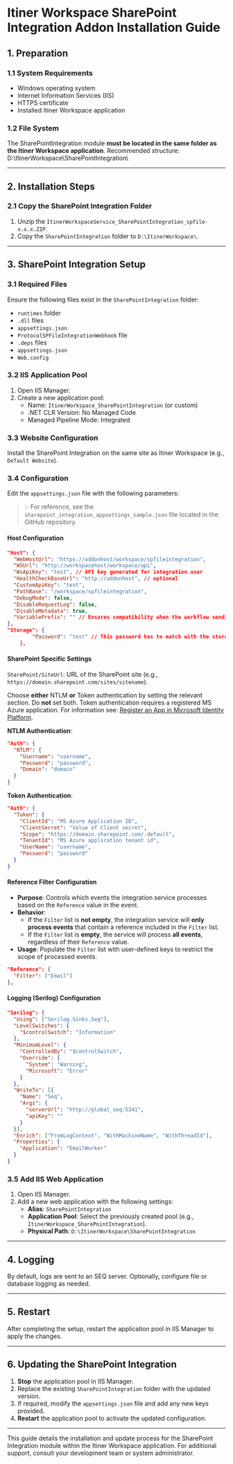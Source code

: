 # Itiner Workspace SharePoint Integration Addon Installation Guide

## 1. Preparation

### 1.1 System Requirements
- Windows operating system
- Internet Information Services (IIS)
- HTTPS certificate 
- Installed Itiner Workspace application

### 1.2 File System
The SharePointIntegration module **must be located in the same folder as the Itiner Workspace application**. 
Recommended structure:
D:\ItinerWorkspace\SharePointIntegration\


---

## 2. Installation Steps

### 2.1 Copy the SharePoint Integration Folder
1. Unzip the `ItinerWorkspaceService_SharePointIntegration_spfile-x.x.x.ZIP`.
2. Copy the `SharePointIntegration` folder to `D:\ItinerWorkspace\`.

---

## 3. SharePoint Integration Setup

### 3.1 Required Files
Ensure the following files exist in the `SharePointIntegration` folder:
- `runtimes` folder
- `.dll` files
- `appsettings.json`
- `ProtocolSPFileIntegrationWebhook` file
- `.deps` files
- `appsettings.json`
- `Web.config`

### 3.2 IIS Application Pool
1. Open IIS Manager.
2. Create a new application pool:
   - Name: `ItinerWorkspace_SharePointIntegration` (or custom)
   - .NET CLR Version: No Managed Code
   - Managed Pipeline Mode: Integrated

### 3.3 Website Configuration
Install the SharePoint Integration on the same site as Itiner Workspace (e.g., `Default Website`).

### 3.4 Configuration
Edit the `appsettings.json` file with the following parameters:
> 💡 For reference, see the `sharepoint_integration_appsettings_sample.json` file located in the GitHub repository.

#### Host Configuration
```json
"Host": {
  "WebHostUrl": "https://addonhost/workspace/spfileintegration",
  "WSUrl": "http://workspacehost/workspace/api",
  "WsApiKey": "test", // API key generated for integration user
  "HealthCheckBaseUrl": "http://addonhost", // optional
  "CustomApiKey": "test",
  "PathBase": "/workspace/spfileintegration",
  "DebugMode": false,
  "DisableRequestLog": false,
  "DisableMetadata": true,
  "VariablePrefix": "" // Ensures compatibility when the workflow sending events to the integration service is an embedded workflow and uses prefixed variable names.
},
"Storage": {
        "Password": "test" // This password has to match with the storage.password value in the Workspace appsettings.json
    },
```

#### SharePoint Specific Settings
`SharePoint/SiteUrl`: URL of the SharePoint site (e.g., `https://domain.sharepoint.com/sites/sitename`).

Choose **either** NTLM **or** Token authentication by setting the relevant section. Do **not** set both.
Token authentication requires a registered MS Azure application. 
For information see: [Register an App in Microsoft Identity Platform](https://learn.microsoft.com/en-us/entra/identity-platform/quickstart-register-app?tabs=certificate).

**NTLM Authentication**:
```json
"Auth": {
  "NTLM": {
    "Username": "username",
    "Password": "password",
    "Domain": "domain"
  }
}
```

**Token Authentication**:
```json
"Auth": {
  "Token": {
    "ClientId": "MS Azure Application ID",
    "ClientSecret": "Value of Client secret",
    "Scope": "https://domain.sharepoint.com/.default",
    "TenantId": "MS Azure application tenant id",
    "UserName": "username",
    "Password": "password"
  }
}
```

#### Reference Filter Configuration
- **Purpose**: Controls which events the integration service processes based on the `Reference` value in the event.
- **Behavior**:
  - If the `Filter` list is **not empty**, the integration service will **only process events** that contain a reference included in the `Filter` list.
  - If the `Filter` list is **empty**, the service will process **all events**, regardless of their `Reference` value.
- **Usage**: Populate the `Filter` list with user-defined keys to restrict the scope of processed events.

```json
"Reference": {
  "Filter": ["Email"]
},
```

#### Logging (Serilog) Configuration
```json
"Serilog": {
  "Using": ["Serilog.Sinks.Seq"],
  "LevelSwitches": {
    "$controlSwitch": "Information"
  },
  "MinimumLevel": {
    "ControlledBy": "$controlSwitch",
    "Override": {
      "System": "Warning",
      "Microsoft": "Error"
    }
  },
  "WriteTo": [{
    "Name": "Seq",
    "Args": {
      "serverUrl": "http://global_seq:5341",
      "apiKey": ""
    }
  }],
  "Enrich": ["FromLogContext", "WithMachineName", "WithThreadId"],
  "Properties": {
    "Application": "EmailWorker"
  }
}
```

### 3.5 Add IIS Web Application
1. Open IIS Manager.
2. Add a new web application with the following settings:
   - **Alias**: `SharePointIntegration`
   - **Application Pool**: Select the previously created pool (e.g., `ItinerWorkspace_SharePointIntegration`).
   - **Physical Path**: `D:\ItinerWorkspace\SharePointIntegration`

---

## 4. Logging
By default, logs are sent to an SEQ server. Optionally, configure file or database logging as needed.

---

## 5. Restart
After completing the setup, restart the application pool in IIS Manager to apply the changes.

---

## 6. Updating the SharePoint Integration
1. **Stop** the application pool in IIS Manager.
2. Replace the existing `SharePointIntegration` folder with the updated version.
3. If required, modify the `appsettings.json` file and add any new keys provided.
4. **Restart** the application pool to activate the updated configuration.

---

This guide details the installation and update process for the SharePoint Integration module within the Itiner Workspace application. For additional support, consult your development team or system administrator.